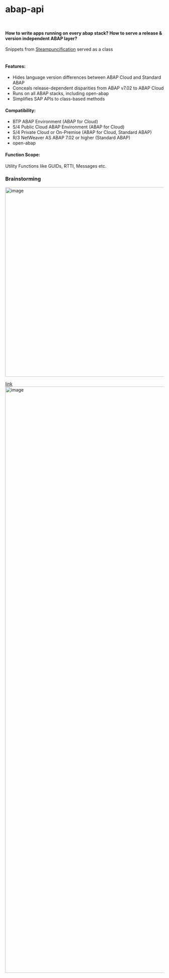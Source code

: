 # abap-api
<br>


**How to write apps running on every abap stack? How to serve a release &amp; version independent ABAP layer?**
<br><br>
Snippets from [Steampuncification](https://github.com/heliconialabs/steampunkification) served as a class
<br><br>

#### Features:
* Hides language version differences between ABAP Cloud and Standard ABAP
* Conceals release-dependent disparities from ABAP v7.02 to ABAP Cloud
* Runs on all ABAP stacks, including open-abap
* Simplifies SAP APIs to class-based methods

#### Compatibility:
* BTP ABAP Environment (ABAP for Cloud)
* S/4 Public Cloud ABAP Environment (ABAP for Cloud)
* S/4 Private Cloud or On-Premise (ABAP for Cloud, Standard ABAP)
* R/3 NetWeaver AS ABAP 7.02 or higher (Standard ABAP)
* open-abap

#### Function Scope:
Utility Functions like GUIDs, RTTI, Messages etc.

### Brainstorming
<img width="600" alt="image" src="https://github.com/oblomov-dev/abapAPI/assets/102328295/95273ee4-a020-4a57-9b37-00dda5789ea3">
<br>

[link](https://excalidraw.com/#json=nhsJgnMYyE6iO5E1Gkdf-,ijLrTpXgWPBcE6ube7Y6FQ)<br>
<img width="1857" alt="image" src="https://github.com/oblomov-dev/abapless-abap/assets/102328295/f4b89dfc-c08f-44eb-8837-7f0b560adf9f">
